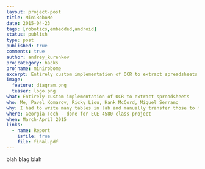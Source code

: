 ```yaml
---
layout: project-post
title: MiniRoboMe
date: 2015-04-23 
tags: [robotics,embedded,android]
status: publish
type: post
published: true
comments: true
author: andrey_kurenkov
projcategory: hacks
projname: minirobome
excerpt: Entirely custom implementation of OCR to extract spreadsheets
image:
  feature: diagram.png
  teaser: logo.png
what: Entirely custom implementation of OCR to extract spreadsheets
who: Me, Pavel Komarov, Ricky Liou, Hank McCord, Miguel Serrano
why: I had to write many tables in lab and manually transfer those to my computer, which struck me as silly
where: Georgia Tech - done for ECE 4580 class project
when: March-April 2015 
links:
  - name: Report
    isfile: true
    file: final.pdf
---
```

blah blag blah
